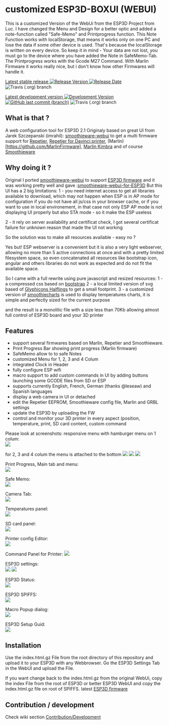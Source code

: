 # customized ESP3D-BOXUI (WEBUI) 
This is a customized Version of the WebUi from the ESP3D Project from Luc. I have changed the Menu and Design for a better optic and added a note-function called "Safe-Memo" and Printprogress function. This Note Function works with localStorage, that means it works only on one PC and lose the data if some other device is used. That's because the localStorage is written on every device. So keep it in mind - Your data are not lost, you must go to the device where you have added the Note in SafeMemo-Tab. The Printprogress works with the Gcode M27 Command. With Marlin Firmware it works really nice, but i don't know how other Firmwares will handle it. 

[Latest stable release ![Release Version](https://img.shields.io/github/v/release/luc-github/ESP3D-WEBUI?color=green&include_prereleases&style=plastic) ![Release Date](https://img.shields.io/github/release-date/luc-github/ESP3D-WEBUI.svg?style=plastic)](https://github.com/luc-github/ESP3D-WEBUI/releases/latest/) ![Travis (.org) branch](https://img.shields.io/travis/luc-github/ESP3D-WEBUI/2.1?style=plastic)   

[Latest development version ![Development Version](https://img.shields.io/badge/Devt-v3.0-yellow?style=plastic) ![GitHub last commit (branch)](https://img.shields.io/github/last-commit/luc-github/ESP3D-WEBUI/3.0?style=plastic)](https://github.com/luc-github/ESP3D-WEBUI/tree/3.0) ![Travis (.org) branch](https://img.shields.io/travis/luc-github/ESP3D-WEBUI/3.0?style=plastic)   

## What is that ?
A web configuration tool for ESP3D 2.1
Originaly based on great UI from Jarek Szczepanski (imrahil): [smoothieware-webui](http://imrahil.github.io/smoothieware-webui/) to get a multi firmware support for [Repetier](https://github.com/repetier/Repetier-Firmware), [Repetier for Davinci printer](https://github.com/luc-github/Repetier-Firmware-0.92), (Marlin)[https://github.com/MarlinFirmware], [Marlin Kimbra](https://github.com/MagoKimbra/MarlinKimbra) and of course [Smoothieware](https://github.com/Smoothieware/Smoothieware)

## Why doing it ?
Original I ported [smoothieware-webui](http://imrahil.github.io/smoothieware-webui/) to support [ESP3D firmware](https://github.com/luc-github/ESP3D) and it was working pretty well and gave :[smoothieware-webui-for-ESP3D](https://github.com/luc-github/smoothieware-webui-for-ESP3D) 
But this UI has a 2 big limitations:
1 - you need internet access to get all libraries available to download, which may not happen when ESP is in AP mode for configuration if you do not have all js/css in your browser cache, or if you want to use in local environement, in that case not only ESP AP mode is not displaying UI properly but also STA mode - so it make the ESP useless

2 - it rely on server availability and certificat check, I got several certificat failure for unknown reason that made the UI not working

So the solution was to make all resources available - easy no ?

Yes but!  ESP webserver is a convenient but it is also a very light webserver, allowing no more than 5 active connections at once and with a pretty limited filesystem space, so even concatenated all resources like bootstrap icon, angular and others libraries do not work as expected and do not fit the available space.

So I came with a full rewrite using pure javascript and resized resources:
1 - a compressed css based on [bootstrap](http://getbootstrap.com/css/) 
2 - a local limited version of svg based of [Glyphicons Halflings](http://glyphicons.com/) to get a small footprint.
3 - a customized version of [smoothiecharts](http://smoothiecharts.org/) is used to display temperatures charts, it is simple and perfectly sized for the current purpose

and the result is a monolitic file with a size less than 70Kb allowing almost full control of ESP3D board and your 3D printer

## Features
- support several firmwares based on Marlin, Repetier and Smoothieware.
- Print Progress Bar showing print progress (Marlin firmware)
- SafeMemo allow to to safe Notes
- customized Menu for 1, 2, 3 and 4 Colum
- integrated Clock in Header
- fully configure ESP wifi
- macro support to add custom commands in UI by adding buttons launching some GCODE files from SD or ESP 
- supports currently English, French, German (thanks @leseaw) and Spanish languages
- display a web camera in UI or detached
- edit the Repetier EEPROM, Smoothieware config file, Marlin and GRBL settings
- update the ESP3D by uploading the FW
- control and monitor your 3D printer in every aspect (position, temperature, print, SD card content, custom command

Please look at screenshots:
responsive menu with hamburger menu on 1 colum:  
<img src='https://raw.githubusercontent.com/jayjojayson/ESP3D-WEBUI/2.1/images/1-colum.JPG'/> 

for 2, 3 and 4 colum the menu is attached to the bottom
<img src='https://raw.githubusercontent.com/jayjojayson/ESP3D-WEBUI/2.1/images/2-colum-better.JPG'/> 
<img src='https://raw.githubusercontent.com/jayjojayson/ESP3D-WEBUI/2.1/images/3-colum.JPG'/>
<img src='https://raw.githubusercontent.com/jayjojayson/ESP3D-WEBUI/2.1/images/4-colum.JPG'/>

Print Progress, Main tab and menu:   
<img src='https://raw.githubusercontent.com/jayjojayson/ESP3D-WEBUI/2.1/images/print-progress.JPG'/>      

Safe Memo:  
<img src='https://raw.githubusercontent.com/jayjojayson/ESP3D-WEBUI/2.1/images/esp3d-safe-memo.JPG'/> 

Camera Tab:   
<img src='https://raw.githubusercontent.com/jayjojayson/ESP3D-WEBUI/2.1/images/esp3d-camera.JPG'/>

Temperatures panel:   
<img src='https://raw.githubusercontent.com/jayjojayson/ESP3D-WEBUI/2.1/images/esp3d-temperatur.JPG'/>  

SD card panel:   
<img src='https://raw.githubusercontent.com/jayjojayson/ESP3D-WEBUI/2.1/images/esp3d-sd-card.JPG'/>   

Printer config Editor:  
<img src='https://raw.githubusercontent.com/jayjojayson/ESP3D-WEBUI/2.1/images/esp3d-printer-settings2.JPG'/> 

Command Panel for Printer: 
<img src='https://raw.githubusercontent.com/jayjojayson/ESP3D-WEBUI/2.1/images/esp3d-command-panel.JPG'/>

ESP3D settings:  
<img src='https://raw.githubusercontent.com/jayjojayson/ESP3D-WEBUI/2.1/images/esp3d-settings-programm.JPG'/>
<img src='https://raw.githubusercontent.com/jayjojayson/ESP3D-WEBUI/2.1/images/esp3d-settings.JPG'/> 

ESP3D Status:   
<img src='https://raw.githubusercontent.com/jayjojayson/ESP3D-WEBUI/2.1/images/esp3d-status.JPG'/>   

ESP3D SPIFFS:   
<img src='https://raw.githubusercontent.com/jayjojayson/ESP3D-WEBUI/2.1/images/esp3d-SPIFFS.JPG'/> 

Macro Popup dialog:   
<img src='https://raw.githubusercontent.com/jayjojayson/ESP3D-WEBUI/2.1/images/esp3d-makros.JPG'/>   

ESP3D Setup Guid:   
<img src='https://raw.githubusercontent.com/jayjojayson/ESP3D-WEBUI/2.1/images/esp3d-setup.JPG'/> 


## Installation
Use the index.html.gz File from the root directory of this repository and upload it to your ESP3D with any Webbrowser. Go the ESP3D Settings Tab in the WebUI and upload the File.

If you want change back to the index.html.gz from the original WebUi, copy the index File from the root of ESP3D or better ESP3D WebUI and copy the index.html.gz file on root of SPIFFS. latest [ESP3D firmware](https://github.com/luc-github/ESP3D/tree/2.1) 

## Contribution / development
Check wiki section [Contribution/Development](https://github.com/luc-github/ESP3D-WEBUI/wiki/Compilation---Development)
